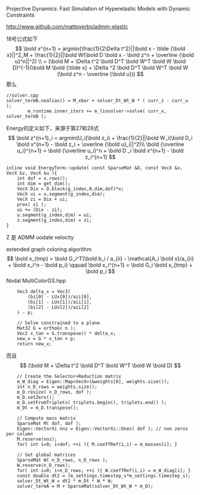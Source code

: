 Projective Dynamics: Fast Simulation
of Hyperelastic Models with Dynamic Constraints  

http://www.github.com/mattoverby/admm-elastic

18号公式如下
$$
\bold x^{n+1} = argmin(\frac{1}{2\Delta t^2}||\bold x - \tilde {\bold x}||^2_M + \frac{1}{2}||\bold W(\bold D \bold x - \bold z^n + \overline {\bold u}^n||^2) \\
= (\bold M + \Delta t^2 \bold D^T \bold W^T \bold W \bold D)^{-1}(\bold M \bold {\tilde x} + \Delta ^2 \bold D^T \bold W^T \bold W (\bold z^n - \overline {\bold u}))
$$
那么

```
//solver.cpp
solver_termB.noalias() = M_xbar + solver_Dt_Wt_W * ( curr_z - curr_u );
		m_runtime.inner_iters += m_linsolver->solve( curr_x, solver_termB );
```

Energy的定义如下，来源于第27和28式
$$
\bold z^{n+1}_i = argmin(U_i(\bold z_i) + \frac{1}{2}||\bold W_i(\bold D_i \bold x^{n+1} - \bold z_i + \overline {\bold u}_i||^2)\\
\bold {\overline u_i}^{n+1} = \bold {\overline u_i}^n + \bold D _i \bold x^{n+1} - \bold z_i^{n+1}
$$


```
inline void EnergyTerm::update( const SparseMat &D, const VecX &x, VecX &z, VecX &u ){
	int dof = x.rows();
	int dim = get_dim();
	VecX Dix = D.block(g_index,0,dim,dof)*x;
	VecX ui = u.segment(g_index,dim);
	VecX zi = Dix + ui;
	prox( zi );
	ui += (Dix - zi);
	u.segment(g_index,dim) = ui;
	z.segment(g_index,dim) = zi;
}
```

Z 是 ADMM uodate velocity

extended graph coloring algorithm
$$
\bold x_{tmp} = \bold G_i^T(\bold b_i / a_{ii} - \mathcal{A_i \bold x}/a_{ii} + \bold x_i^n - \bold p_i) \qquad \bold x_i^{n+1} = \bold G_i \bold x_{tmp} + \bold p_i
$$
Nodal MultiColorGS.hpp

```
	Vec3 delta_x = Vec3(
		(bi[0] - LUx[0])/aii[0],
		(bi[1] - LUx[1])/aii[1],
		(bi[2] - LUx[2])/aii[2]
	) - p;

	// Solve constrained to a plane
	Mat32 G = orthoG( n );
	Vec2 x_tan = G.transpose() * delta_x;
	new_x = G * x_tan + p;
	return new_x;

```

而且
$$
(\bold M + \Delta t^2 \bold D^T \bold W^T \bold W \bold D)
$$


```
	// Create the Selector+Reduction matrix
	m_W_diag = Eigen::Map<VecX>(&weights[0], weights.size());
	int n_D_rows = weights.size();
	m_D.resize( n_D_rows, dof );
	m_D.setZero();
	m_D.setFromTriplets( triplets.begin(), triplets.end() );
	m_Dt = m_D.transpose();

	// Compute mass matrix
	SparseMat M( dof, dof );
	Eigen::VectorXi nnz = Eigen::VectorXi::Ones( dof ); // non zeros per column
	M.reserve(nnz);
	for( int i=0; i<dof; ++i ){ M.coeffRef(i,i) = m_masses[i]; }

	// Set global matrices
	SparseMat W( n_D_rows, n_D_rows );
	W.reserve(n_D_rows);
	for( int i=0; i<n_D_rows; ++i ){ W.coeffRef(i,i) = m_W_diag[i]; }
	const double dt2 = (m_settings.timestep_s*m_settings.timestep_s);
	solver_Dt_Wt_W = dt2 * m_Dt * W * W;
	solver_termA = M + SparseMat(solver_Dt_Wt_W * m_D);
```

